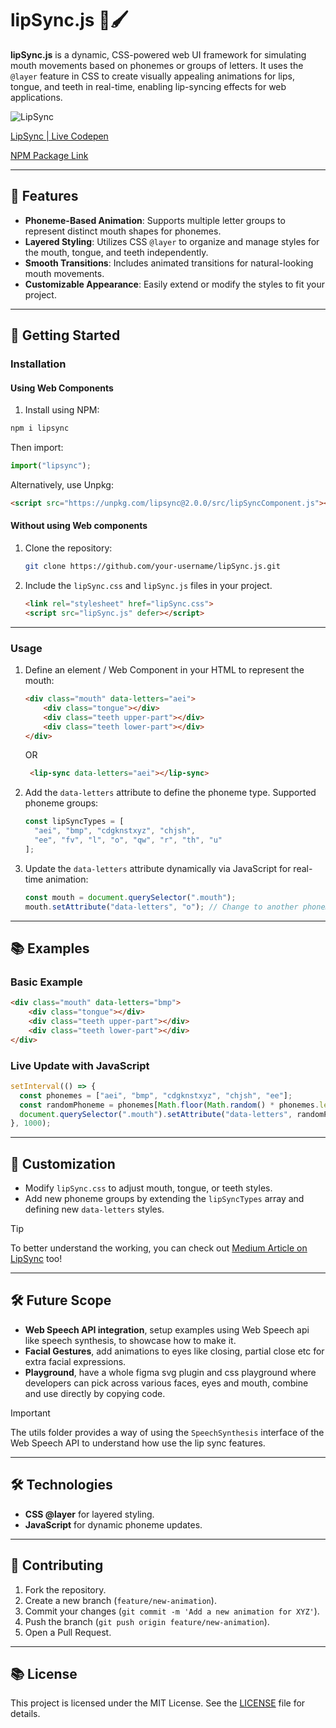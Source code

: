 # lipSync.js 🎤🖌️

**lipSync.js** is a dynamic, CSS-powered web UI framework for simulating mouth movements based on phonemes or groups of letters. It uses the `@layer` feature in CSS to create visually appealing animations for lips, tongue, and teeth in real-time, enabling lip-syncing effects for web applications.

![LipSync](https://github.com/user-attachments/assets/f643c55a-5acc-46b5-b550-220b7a164e04)

[LipSync | Live Codepen](https://codepen.io/driftblaze/pen/ogvoadj)

[NPM Package Link](https://www.npmjs.com/package/lipsync)

---

## 🌟 Features

- **Phoneme-Based Animation**: Supports multiple letter groups to represent distinct mouth shapes for phonemes.
- **Layered Styling**: Utilizes CSS `@layer` to organize and manage styles for the mouth, tongue, and teeth independently.
- **Smooth Transitions**: Includes animated transitions for natural-looking mouth movements.
- **Customizable Appearance**: Easily extend or modify the styles to fit your project.

---

## 🚀 Getting Started

### Installation

#### Using Web Components

1. Install using NPM:

```bash
npm i lipsync
```

Then import:

```js
import("lipsync");
```

Alternatively, use Unpkg:

```html
<script src="https://unpkg.com/lipsync@2.0.0/src/lipSyncComponent.js"></script>
```

#### Without using Web components

1. Clone the repository:

   ```bash
   git clone https://github.com/your-username/lipSync.js.git
   ```

2. Include the `lipSync.css` and `lipSync.js` files in your project.

   ```html
   <link rel="stylesheet" href="lipSync.css">
   <script src="lipSync.js" defer></script>
   ```

---

### Usage

1. Define an element / Web Component in your HTML to represent the mouth:

   ```html
   <div class="mouth" data-letters="aei">
       <div class="tongue"></div>
       <div class="teeth upper-part"></div>
       <div class="teeth lower-part"></div>
   </div>
   ```

   OR

   ```html
    <lip-sync data-letters="aei"></lip-sync>
   ```

2. Add the `data-letters` attribute to define the phoneme type. Supported phoneme groups:

   ```js
   const lipSyncTypes = [
     "aei", "bmp", "cdgknstxyz", "chjsh",
     "ee", "fv", "l", "o", "qw", "r", "th", "u"
   ];
   ```

3. Update the `data-letters` attribute dynamically via JavaScript for real-time animation:

   ```js
   const mouth = document.querySelector(".mouth");
   mouth.setAttribute("data-letters", "o"); // Change to another phoneme
   ```

---

## 📚 Examples

### Basic Example

```html
<div class="mouth" data-letters="bmp">
    <div class="tongue"></div>
    <div class="teeth upper-part"></div>
    <div class="teeth lower-part"></div>
</div>
```

### Live Update with JavaScript

```js
setInterval(() => {
  const phonemes = ["aei", "bmp", "cdgknstxyz", "chjsh", "ee"];
  const randomPhoneme = phonemes[Math.floor(Math.random() * phonemes.length)];
  document.querySelector(".mouth").setAttribute("data-letters", randomPhoneme);
}, 1000);
```

---

## 🎨 Customization

- Modify `lipSync.css` to adjust mouth, tongue, or teeth styles.
- Add new phoneme groups by extending the `lipSyncTypes` array and defining new `data-letters` styles.

> [!TIP]
> To better understand the working, you can check out [Medium Article on LipSync](https://medium.com/@yashrajbharti.met18/lipsyncing-made-dead-simple-using-pure-css-e345ce604c94) too!

---

## 🛠️ Future Scope

- **Web Speech API integration**, setup examples using Web Speech api like speech synthesis, to showcase how to make it.
- **Facial Gestures**, add animations to eyes like closing, partial close etc for extra facial expressions.
- **Playground**, have a whole figma svg plugin and css playground where developers can pick across various faces, eyes and mouth, combine and use directly by copying code.

> [!IMPORTANT]
> The utils folder provides a way of using the `SpeechSynthesis` interface of the Web Speech API to understand how use the lip sync features.

---

## 🛠️ Technologies

- **CSS @layer** for layered styling.
- **JavaScript** for dynamic phoneme updates.

---

## 🌟 Contributing

1. Fork the repository.
2. Create a new branch (`feature/new-animation`).
3. Commit your changes (`git commit -m 'Add a new animation for XYZ'`).
4. Push the branch (`git push origin feature/new-animation`).
5. Open a Pull Request.

---

## 📚 License

This project is licensed under the MIT License. See the [LICENSE](LICENSE) file for details.
